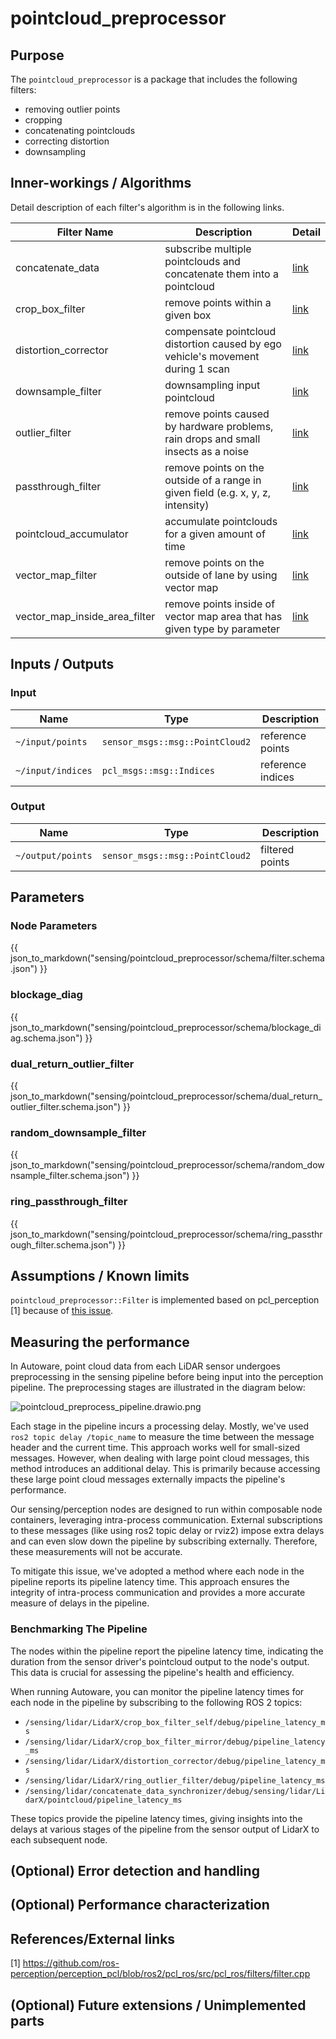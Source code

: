 # pointcloud_preprocessor

## Purpose

The `pointcloud_preprocessor` is a package that includes the following filters:

- removing outlier points
- cropping
- concatenating pointclouds
- correcting distortion
- downsampling

## Inner-workings / Algorithms

Detail description of each filter's algorithm is in the following links.

| Filter Name                   | Description                                                                        | Detail                                        |
| ----------------------------- | ---------------------------------------------------------------------------------- | --------------------------------------------- |
| concatenate_data              | subscribe multiple pointclouds and concatenate them into a pointcloud              | [link](docs/concatenate-data.md)              |
| crop_box_filter               | remove points within a given box                                                   | [link](docs/crop-box-filter.md)               |
| distortion_corrector          | compensate pointcloud distortion caused by ego vehicle's movement during 1 scan    | [link](docs/distortion-corrector.md)          |
| downsample_filter             | downsampling input pointcloud                                                      | [link](docs/downsample-filter.md)             |
| outlier_filter                | remove points caused by hardware problems, rain drops and small insects as a noise | [link](docs/outlier-filter.md)                |
| passthrough_filter            | remove points on the outside of a range in given field (e.g. x, y, z, intensity)   | [link](docs/passthrough-filter.md)            |
| pointcloud_accumulator        | accumulate pointclouds for a given amount of time                                  | [link](docs/pointcloud-accumulator.md)        |
| vector_map_filter             | remove points on the outside of lane by using vector map                           | [link](docs/vector-map-filter.md)             |
| vector_map_inside_area_filter | remove points inside of vector map area that has given type by parameter           | [link](docs/vector-map-inside-area-filter.md) |

## Inputs / Outputs

### Input

| Name              | Type                            | Description       |
| ----------------- | ------------------------------- | ----------------- |
| `~/input/points`  | `sensor_msgs::msg::PointCloud2` | reference points  |
| `~/input/indices` | `pcl_msgs::msg::Indices`        | reference indices |

### Output

| Name              | Type                            | Description     |
| ----------------- | ------------------------------- | --------------- |
| `~/output/points` | `sensor_msgs::msg::PointCloud2` | filtered points |

## Parameters

### Node Parameters

{{ json_to_markdown("sensing/pointcloud_preprocessor/schema/filter.schema.json") }}

### blockage_diag

{{ json_to_markdown("sensing/pointcloud_preprocessor/schema/blockage_diag.schema.json") }}

### dual_return_outlier_filter

{{ json_to_markdown("sensing/pointcloud_preprocessor/schema/dual_return_outlier_filter.schema.json") }}

### random_downsample_filter

{{ json_to_markdown("sensing/pointcloud_preprocessor/schema/random_downsample_filter.schema.json") }}

### ring_passthrough_filter

{{ json_to_markdown("sensing/pointcloud_preprocessor/schema/ring_passthrough_filter.schema.json") }}

## Assumptions / Known limits

`pointcloud_preprocessor::Filter` is implemented based on pcl_perception [1] because
of [this issue](https://github.com/ros-perception/perception_pcl/issues/9).

## Measuring the performance

In Autoware, point cloud data from each LiDAR sensor undergoes preprocessing in the sensing pipeline before being input
into the perception pipeline. The preprocessing stages are illustrated in the diagram below:

![pointcloud_preprocess_pipeline.drawio.png](docs%2Fimage%2Fpointcloud_preprocess_pipeline.drawio.png)

Each stage in the pipeline incurs a processing delay. Mostly, we've used `ros2 topic delay /topic_name` to measure
the time between the message header and the current time. This approach works well for small-sized messages. However,
when dealing with large point cloud messages, this method introduces an additional delay. This is primarily because
accessing these large point cloud messages externally impacts the pipeline's performance.

Our sensing/perception nodes are designed to run within composable node containers, leveraging intra-process
communication. External subscriptions to these messages (like using ros2 topic delay or rviz2) impose extra delays and
can even slow down the pipeline by subscribing externally. Therefore, these measurements will not be accurate.

To mitigate this issue, we've adopted a method where each node in the pipeline reports its pipeline latency time.
This approach ensures the integrity of intra-process communication and provides a more accurate measure of delays in the
pipeline.

### Benchmarking The Pipeline

The nodes within the pipeline report the pipeline latency time, indicating the duration from the sensor driver's pointcloud
output to the node's output. This data is crucial for assessing the pipeline's health and efficiency.

When running Autoware, you can monitor the pipeline latency times for each node in the pipeline by subscribing to the
following ROS 2 topics:

- `/sensing/lidar/LidarX/crop_box_filter_self/debug/pipeline_latency_ms`
- `/sensing/lidar/LidarX/crop_box_filter_mirror/debug/pipeline_latency_ms`
- `/sensing/lidar/LidarX/distortion_corrector/debug/pipeline_latency_ms`
- `/sensing/lidar/LidarX/ring_outlier_filter/debug/pipeline_latency_ms`
- `/sensing/lidar/concatenate_data_synchronizer/debug/sensing/lidar/LidarX/pointcloud/pipeline_latency_ms`

These topics provide the pipeline latency times, giving insights into the delays at various stages of the pipeline
from the sensor output of LidarX to each subsequent node.

## (Optional) Error detection and handling

## (Optional) Performance characterization

## References/External links

[1] <https://github.com/ros-perception/perception_pcl/blob/ros2/pcl_ros/src/pcl_ros/filters/filter.cpp>

## (Optional) Future extensions / Unimplemented parts
